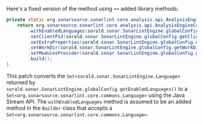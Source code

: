 Here's a fixed version of the method using `++` added library methods:

```java
private static org.sonarsource.sonarlint.core.analysis.api.AnalysisEngineConfiguration buildAnalysisEngineConfiguration() {
    return org.sonarsource.sonarlint.core.analysis.api.AnalysisEngineConfiguration.builder()
        .withEnabledLanguages(sorald.sonar.SonarLintEngine.globalConfig.getEnabledLanguages().stream().map(lang -> (org.sonarsource.sonarlint.core.commons.Language) lang).collect(Collectors.toSet()))
        .setClientPid(sorald.sonar.SonarLintEngine.globalConfig.getClientPid())
        .setExtraProperties(sorald.sonar.SonarLintEngine.globalConfig.extraProperties())
        .setWorkDir(sorald.sonar.SonarLintEngine.globalConfig.getWorkDir())
        .setModulesProvider(sorald.sonar.SonarLintEngine.globalConfig.getModulesProvider())
        .build();
}
```

This patch converts the `Set<sorald.sonar.SonarLintEngine.Language>` returned by `sorald.sonar.SonarLintEngine.globalConfig.getEnabledLanguages()` to a `Set<org.sonarsource.sonarlint.core.commons.Language>` using the Java Stream API. The `withEnabledLanguages` method is assumed to be an added method in the `Builder` class that accepts a `Set<org.sonarsource.sonarlint.core.commons.Language>`.